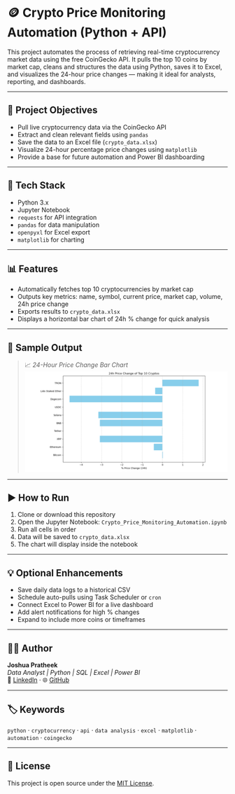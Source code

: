 # 🪙 Crypto Price Monitoring Automation (Python + API)

This project automates the process of retrieving real-time cryptocurrency market data using the free CoinGecko API. It pulls the top 10 coins by market cap, cleans and structures the data using Python, saves it to Excel, and visualizes the 24-hour price changes — making it ideal for analysts, reporting, and dashboards.

---

## 📌 Project Objectives

- Pull live cryptocurrency data via the CoinGecko API
- Extract and clean relevant fields using `pandas`
- Save the data to an Excel file (`crypto_data.xlsx`)
- Visualize 24-hour percentage price changes using `matplotlib`
- Provide a base for future automation and Power BI dashboarding

---

## 🔧 Tech Stack

- Python 3.x  
- Jupyter Notebook  
- `requests` for API integration  
- `pandas` for data manipulation  
- `openpyxl` for Excel export  
- `matplotlib` for charting

---

## 📊 Features

- Automatically fetches top 10 cryptocurrencies by market cap
- Outputs key metrics: name, symbol, current price, market cap, volume, 24h price change
- Exports results to `crypto_data.xlsx`
- Displays a horizontal bar chart of 24h % change for quick analysis

---

## 📸 Sample Output

> 📈 *24-Hour Price Change Bar Chart*  
> ![Dashboard Screenshot](Screenshot_chart.png)


---

## ▶️ How to Run

1. Clone or download this repository  
2. Open the Jupyter Notebook: `Crypto_Price_Monitoring_Automation.ipynb`  
3. Run all cells in order  
4. Data will be saved to `crypto_data.xlsx`  
5. The chart will display inside the notebook  

---

## 💡 Optional Enhancements

- Save daily data logs to a historical CSV
- Schedule auto-pulls using Task Scheduler or `cron`
- Connect Excel to Power BI for a live dashboard
- Add alert notifications for high % changes
- Expand to include more coins or timeframes

---

## 👨‍💻 Author

**Joshua Pratheek**  
_Data Analyst | Python | SQL | Excel | Power BI_  
🔗 [LinkedIn](https://www.linkedin.com/in/joshua-pratheek-aluri-261a8b305/) · 🌐 [GitHub](https://github.com/joshp568)

---

## 🏷️ Keywords

`python` · `cryptocurrency` · `api` · `data analysis` · `excel` · `matplotlib` · `automation` · `coingecko`

---

## 📜 License

This project is open source under the [MIT License](LICENSE).
